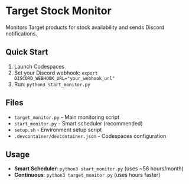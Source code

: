 # Target Stock Monitor

Monitors Target products for stock availability and sends Discord notifications.

## Quick Start

1. Launch Codespaces
2. Set your Discord webhook: `export DISCORD_WEBHOOK_URL="your_webhook_url"`
3. Run: `python3 start_monitor.py`

## Files
- `target_monitor.py` - Main monitoring script
- `start_monitor.py` - Smart scheduler (recommended)
- `setup.sh` - Environment setup script
- `.devcontainer/devcontainer.json` - Codespaces configuration

## Usage
- **Smart Scheduler**: `python3 start_monitor.py` (uses ~56 hours/month)
- **Continuous**: `python3 target_monitor.py` (uses hours faster)
